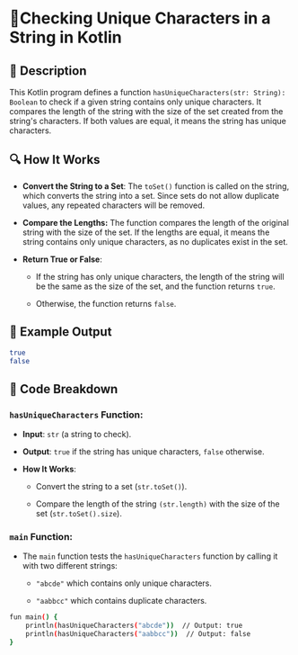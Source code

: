 # 📌Checking Unique Characters in a String in Kotlin

## 🚀 Description
This Kotlin program defines a function `hasUniqueCharacters(str: String): Boolean` to check if a given string contains only unique characters. 
It compares the length of the string with the size of the set created from the string's characters. If both values are equal, it means the string has unique characters.

## 🔍 How It Works
- **Convert the String to a Set**:
    The `toSet()` function is called on the string, which converts the string into a set. Since sets do not allow duplicate values, any repeated characters will be removed.

- **Compare the Lengths:**
    The function compares the length of the original string with the size of the set. If the lengths are equal, it means the string contains only unique characters, as no duplicates exist in the set.

- **Return True or False**:

    - If the string has only unique characters, the length of the string will be the same as the size of the set, and the function returns `true`.

    - Otherwise, the function returns `false`.

## 🎯 Example Output
```sh
true
false
```
## 📂 Code Breakdown
### `hasUniqueCharacters` Function:
- **Input**: `str` (a string to check).

- **Output**: `true` if the string has unique characters, `false` otherwise.

- **How It Works**:

     - Convert the string to a set (`str.toSet()`).

     - Compare the length of the string `(str.length)` with the size of the set (`str.toSet().size`).

### `main` Function:
- The `main` function tests the `hasUniqueCharacters` function by calling it with two different strings:

     - `"abcde"` which contains only unique characters.

     - `"aabbcc"` which contains duplicate characters.
```sh
fun main() {
    println(hasUniqueCharacters("abcde"))  // Output: true
    println(hasUniqueCharacters("aabbcc"))  // Output: false
}
```
